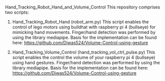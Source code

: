 Hand_Tracking_Robot_Hand_and_Volume_Control
This repository comprises two scripts:

1. Hand_Tracking_Robot_Hand (robot_arm.py)
This script enables the control of lego motors using buildhat with raspberry pi 4 (bullseye)
for mimicking hand movements. Finger/hand detection was performed by using the library mediapipe. 
Basis for the implementation can be found here: https://github.com/Diwas524/Volume-Control-using-gesture

2. Hand_Tracking_Volume_Control (hand_tracking_vol_ctrl_pulse.py)
This script enables the control the volume of your raspberry pi 4 (bullseye)
using hand gestures. Finger/hand detection was performed by using the library mediapipe. 
Basis for the implementation can be found here: https://github.com/Diwas524/Volume-Control-using-gesture
